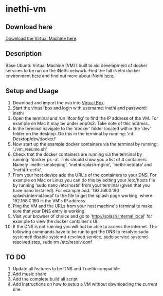# inethi-vm
## Download here
[Download the Virtual Machine here](https://drive.google.com/drive/folders/18oZQE0x_e755D2oNJ7frNiGfTxlYc2D5?usp=sharing).
## Description
Base Ubuntu Virtual Machine (VM) I built to aid development of docker services to be run on the iNethi network. Find the full iNethi docker environment [here](https://github.com/iNethi/docker-master) and find out more about iNethi [here](https://www.inethi.org.za).
## Setup and Usage
1. Download and import the ova into [Virtual Box](https://www.virtualbox.org).
2. Start the virtual box and login with username: inethi and password: inethi
3. Open the terminal and run 'ifconfig' to find the IP address of the VM. For example on Mac it may be under enp0s3. Take note of this address.
4. In the terminal navigate to the 'docker' folder located within the 'dev' folder on the desktop. Do this in the terminal by running: 'cd Desktop/dev/docker/'
5. Now start up the example docker containers via the terminal by running: './vm_resume.sh'
6. Check that the docker containers are running via the terminal by running: 'docker ps -a'. This should show you a list of 4 containers. Namely 'inethi-smokeping', 'inethi-splash-nginx', 'inethi-netdata' and 'inethi-traefik'.
7. From your host device add the URL's of the containers to your DNS. For example on Mac or Linux you can do this by editing your /etc/hosts file by running 'sudo nano /etc/hosts' from your terminal (given that you have nano installed). For example add: '192.168.0.190 splash.internal.local' to the file to get the splash page working, where 192.168.0.190 is the VM's IP address.
8. Ping the VM and the URLs from your host machine's terminal to make sure that your DNS entry is working.
9. Visit your browser of choice and go to 'http://splash.internal.local' for example to view the docker container's UI.
10. If the DNS is not running you will not be able to access the internet. The following commands have to be run to get the DNS to resolve: sudo systemctl disable systemd-resolved.service, sudo service systemd-resolved stop, sudo rm /etc/resolv.conf

## TO DO
1. Update all features to be DNS and Traefik compatible
2. Add music share
3. Add the complete build all script
4. Add instructions on how to setup a VM without downloading the current one
